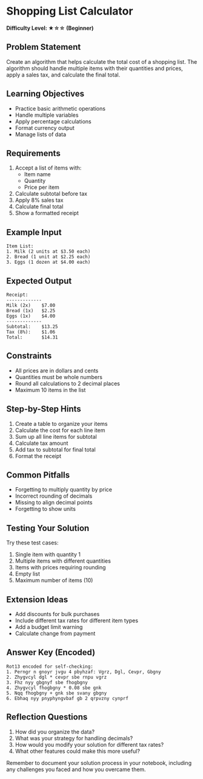 # Shopping List Calculator

**Difficulty Level: ★☆☆ (Beginner)**

## Problem Statement
Create an algorithm that helps calculate the total cost of a shopping list. The algorithm should handle multiple items with their quantities and prices, apply a sales tax, and calculate the final total.

## Learning Objectives
- Practice basic arithmetic operations
- Handle multiple variables
- Apply percentage calculations
- Format currency output
- Manage lists of data

## Requirements
1. Accept a list of items with:
   - Item name
   - Quantity
   - Price per item
2. Calculate subtotal before tax
3. Apply 8% sales tax
4. Calculate final total
5. Show a formatted receipt

## Example Input
```
Item List:
1. Milk (2 units at $3.50 each)
2. Bread (1 unit at $2.25 each)
3. Eggs (1 dozen at $4.00 each)
```

## Expected Output
```
Receipt:
-------------
Milk (2x)    $7.00
Bread (1x)   $2.25
Eggs (1x)    $4.00
-------------
Subtotal:    $13.25
Tax (8%):    $1.06
Total:       $14.31
```

## Constraints
- All prices are in dollars and cents
- Quantities must be whole numbers
- Round all calculations to 2 decimal places
- Maximum 10 items in the list

## Step-by-Step Hints
1. Create a table to organize your items
2. Calculate the cost for each line item
3. Sum up all line items for subtotal
4. Calculate tax amount
5. Add tax to subtotal for final total
6. Format the receipt

## Common Pitfalls
- Forgetting to multiply quantity by price
- Incorrect rounding of decimals
- Missing to align decimal points
- Forgetting to show units

## Testing Your Solution
Try these test cases:
1. Single item with quantity 1
2. Multiple items with different quantities
3. Items with prices requiring rounding
4. Empty list
5. Maximum number of items (10)

## Extension Ideas
- Add discounts for bulk purchases
- Include different tax rates for different item types
- Add a budget limit warning
- Calculate change from payment

## Answer Key (Encoded)
```
Rot13 encoded for self-checking:
1. Perngr n gnoyr jvgu 4 pbyhzaf: Vgrz, Dgl, Cevpr, Gbgny
2. Zhygvcyl dgl * cevpr sbe rnpu vgrz
3. Fhz nyy gbgnyf sbe fhogbgny
4. Zhygvcyl fhogbgny * 0.08 sbe gnk
5. Nqq fhogbgny + gnk sbe svany gbgny
6. Ebhaq nyy pnyphyngvbaf gb 2 qrpvzny cynprf
```

## Reflection Questions
1. How did you organize the data?
2. What was your strategy for handling decimals?
3. How would you modify your solution for different tax rates?
4. What other features could make this more useful?

Remember to document your solution process in your notebook, including any challenges you faced and how you overcame them.